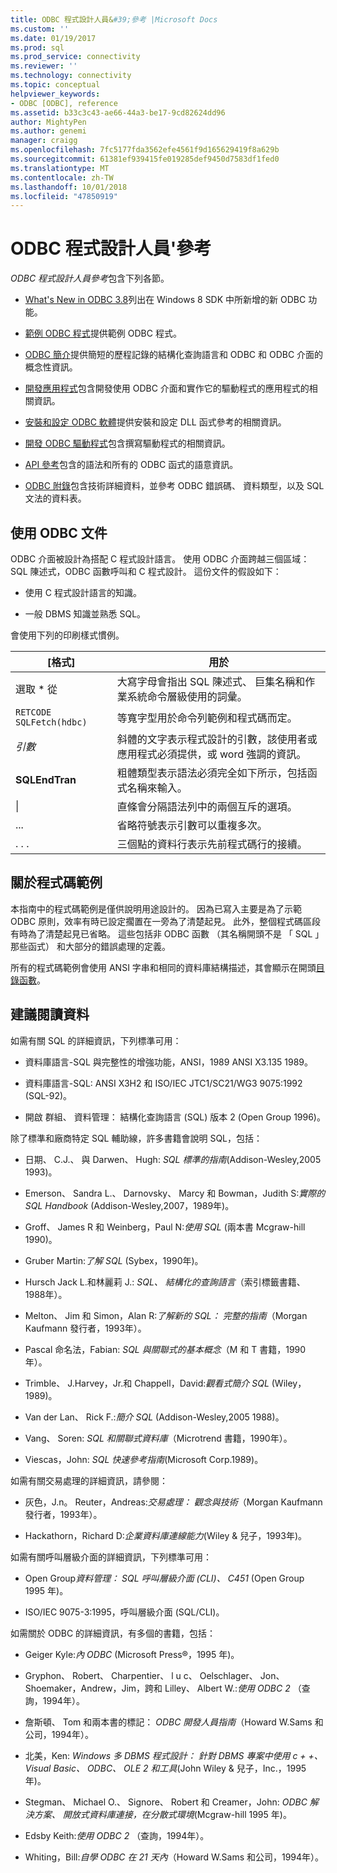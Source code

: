 ```yaml
---
title: ODBC 程式設計人員&#39;參考 |Microsoft Docs
ms.custom: ''
ms.date: 01/19/2017
ms.prod: sql
ms.prod_service: connectivity
ms.reviewer: ''
ms.technology: connectivity
ms.topic: conceptual
helpviewer_keywords:
- ODBC [ODBC], reference
ms.assetid: b33c3c43-ae66-44a3-be17-9cd82624dd96
author: MightyPen
ms.author: genemi
manager: craigg
ms.openlocfilehash: 7fc5177fda3562efe4561f9d165629419f8a629b
ms.sourcegitcommit: 61381ef939415fe019285def9450d7583df1fed0
ms.translationtype: MT
ms.contentlocale: zh-TW
ms.lasthandoff: 10/01/2018
ms.locfileid: "47850919"
---
```

# <a name="odbc-programmer39s-reference"></a>ODBC 程式設計人員&#39;參考
*ODBC 程式設計人員參考*包含下列各節。  
  
-   [What's New in ODBC 3.8](../../odbc/reference/what-s-new-in-odbc-3-8.md)列出在 Windows 8 SDK 中所新增的新 ODBC 功能。  
  
-   [範例 ODBC 程式](../../odbc/reference/sample-odbc-program.md)提供範例 ODBC 程式。  
  
-   [ODBC 簡介](../../odbc/reference/introduction-to-odbc.md)提供簡短的歷程記錄的結構化查詢語言和 ODBC 和 ODBC 介面的概念性資訊。  
  
-   [開發應用程式](../../odbc/reference/develop-app/developing-applications.md)包含開發使用 ODBC 介面和實作它的驅動程式的應用程式的相關資訊。  
  
-   [安裝和設定 ODBC 軟體](../../odbc/reference/install/installing-and-configuring-the-odbc-software.md)提供安裝和設定 DLL 函式參考的相關資訊。  
  
-   [開發 ODBC 驅動程式](../../odbc/reference/develop-driver/developing-an-odbc-driver.md)包含撰寫驅動程式的相關資訊。  
  
-   [API 參考](../../odbc/reference/syntax/odbc-reference.md)包含的語法和所有的 ODBC 函式的語意資訊。  
  
-   [ODBC 附錄](../../odbc/reference/appendixes/odbc-appendixes.md)包含技術詳細資料，並參考 ODBC 錯誤碼、 資料類型，以及 SQL 文法的資料表。  
  
## <a name="working-with-the-odbc-documentation"></a>使用 ODBC 文件  
 ODBC 介面被設計為搭配 C 程式設計語言。 使用 ODBC 介面跨越三個區域： SQL 陳述式，ODBC 函數呼叫和 C 程式設計。 這份文件的假設如下：  
  
-   使用 C 程式設計語言的知識。  
  
-   一般 DBMS 知識並熟悉 SQL。  
  
 會使用下列的印刷樣式慣例。  
  
|[格式]|用於|  
|------------|--------------|  
|選取 * 從|大寫字母會指出 SQL 陳述式、 巨集名稱和作業系統命令層級使用的詞彙。|  
|`RETCODE SQLFetch(hdbc)`|等寬字型用於命令列範例和程式碼而定。|  
|*引數*|斜體的文字表示程式設計的引數，該使用者或應用程式必須提供，或 word 強調的資訊。|  
|**SQLEndTran**|粗體類型表示語法必須完全如下所示，包括函式名稱來輸入。|  
|&#124;|直條會分隔語法列中的兩個互斥的選項。|  
|...|省略符號表示引數可以重複多次。|  
|. . .|三個點的資料行表示先前程式碼行的接續。|  
  
## <a name="about-the-code-examples"></a>關於程式碼範例  
 本指南中的程式碼範例是僅供說明用途設計的。 因為已寫入主要是為了示範 ODBC 原則，效率有時已設定擱置在一旁為了清楚起見。 此外，整個程式碼區段有時為了清楚起見已省略。 這些包括非 ODBC 函數 （其名稱開頭不是 「 SQL 」 那些函式） 和大部分的錯誤處理的定義。  
  
 所有的程式碼範例會使用 ANSI 字串和相同的資料庫結構描述，其會顯示在開頭[目錄函數](../../odbc/reference/develop-app/catalog-functions.md)。  
  
## <a name="recommended-reading"></a>建議閱讀資料  
 如需有關 SQL 的詳細資訊，下列標準可用：  
  
-   資料庫語言-SQL 與完整性的增強功能，ANSI，1989 ANSI X3.135 1989。  
  
-   資料庫語言-SQL: ANSI X3H2 和 ISO/IEC JTC1/SC21/WG3 9075:1992 (SQL-92)。  
  
-   開啟 群組、 資料管理： 結構化查詢語言 (SQL) 版本 2 (Open Group 1996)。  
  
 除了標準和廠商特定 SQL 輔助線，許多書籍會說明 SQL，包括：  
  
-   日期、 C.J.、 與 Darwen、 Hugh: *SQL 標準的指南*(Addison-Wesley,2005 1993)。  
  
-   Emerson、 Sandra L.、 Darnovsky、 Marcy 和 Bowman，Judith S:*實際的 SQL Handbook* (Addison-Wesley,2007，1989年)。  
  
-   Groff、 James R 和 Weinberg，Paul N:*使用 SQL* (兩本書 Mcgraw-hill 1990)。  
  
-   Gruber Martin:*了解 SQL* (Sybex，1990年)。  
  
-   Hursch Jack L.和林麗莉 J.: *SQL、 結構化的查詢語言*（索引標籤書籍、 1988年）。  
  
-   Melton、 Jim 和 Simon，Alan R:*了解新的 SQL： 完整的指南*（Morgan Kaufmann 發行者，1993年）。  
  
-   Pascal 命名法，Fabian: *SQL 與關聯式的基本概念*（M 和 T 書籍，1990年）。  
  
-   Trimble、 J.Harvey，Jr.和 Chappell，David:*觀看式簡介 SQL* (Wiley，1989)。  
  
-   Van der Lan、 Rick F.:*簡介 SQL* (Addison-Wesley,2005 1988)。  
  
-   Vang、 Soren: *SQL 和關聯式資料庫*（Microtrend 書籍，1990年）。  
  
-   Viescas，John: *SQL 快速參考指南*(Microsoft Corp.1989)。  
  
 如需有關交易處理的詳細資訊，請參閱：  
  
-   灰色，J.n。 Reuter，Andreas:*交易處理： 觀念與技術*（Morgan Kaufmann 發行者，1993年）。  
  
-   Hackathorn，Richard D:*企業資料庫連線能力*(Wiley & 兒子，1993年)。  
  
 如需有關呼叫層級介面的詳細資訊，下列標準可用：  
  
-   Open Group*資料管理： SQL 呼叫層級介面 (CLI)、 C451* (Open Group 1995 年)。  
  
-   ISO/IEC 9075-3:1995，呼叫層級介面 (SQL/CLI)。  
  
 如需關於 ODBC 的詳細資訊，有多個的書籍，包括：  
  
-   Geiger Kyle:*內 ODBC* (Microsoft Press®，1995 年)。  
  
-   Gryphon、 Robert、 Charpentier、 l u c、 Oelschlager、 Jon、 Shoemaker，Andrew，Jim，跨和 Lilley、 Albert W.:*使用 ODBC 2* （查詢，1994年）。  
  
-   詹斯頓、 Tom 和兩本書的標記： *ODBC 開發人員指南*（Howard W.Sams 和公司，1994年）。  
  
-   北美，Ken: *Windows 多 DBMS 程式設計： 針對 DBMS 專案中使用 c + +、 Visual Basic、 ODBC、 OLE 2 和工具*(John Wiley & 兒子，Inc.，1995 年)。  
  
-   Stegman、 Michael O.、 Signore、 Robert 和 Creamer，John: *ODBC 解決方案、 開放式資料庫連接，在分散式環境*(Mcgraw-hill 1995 年)。  
  
-   Edsby Keith:*使用 ODBC 2* （查詢，1994年）。  
  
-   Whiting，Bill:*自學 ODBC 在 21 天內*（Howard W.Sams 和公司，1994年）。

